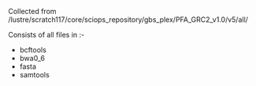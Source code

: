 Collected from /lustre/scratch117/core/sciops_repository/gbs_plex/PFA_GRC2_v1.0/v5/all/

Consists of all files in :-
- bcftools
- bwa0_6
- fasta
- samtools
